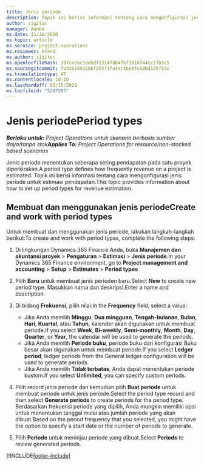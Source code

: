 ```yaml
---
title: Jenis periode
description: Topik ini berisi informasi tentang cara mengonfigurasi jenis periode untuk estimasi pendapatan.
author: sigitac
manager: Annbe
ms.date: 11/16/2020
ms.topic: article
ms.service: project-operations
ms.reviewer: kfend
ms.author: sigitac
ms.openlocfilehash: 107cecbc1dabdf13147d847bf1816f44cc2703c5
ms.sourcegitcommit: fa32b1893286f20271fa4ec4be8fc68bd135f53c
ms.translationtype: HT
ms.contentlocale: id-ID
ms.lasthandoff: 02/15/2021
ms.locfileid: "5287287"
---
```

# <a name="period-types"></a><span data-ttu-id="1e804-103">Jenis periode</span><span class="sxs-lookup"><span data-stu-id="1e804-103">Period types</span></span>

<span data-ttu-id="1e804-104">_**Berlaku untuk:** Project Operations untuk skenario berbasis sumber daya/tanpa stok_</span><span class="sxs-lookup"><span data-stu-id="1e804-104">_**Applies To:** Project Operations for resource/non-stocked based scenarios_</span></span>

<span data-ttu-id="1e804-105">Jenis periode menentukan seberapa sering pendapatan pada satu proyek diperkirakan.</span><span class="sxs-lookup"><span data-stu-id="1e804-105">A period type defines how frequently revenue on a project is estimated.</span></span> <span data-ttu-id="1e804-106">Topik ini berisi informasi tentang cara mengonfigurasi jenis periode untuk estimasi pendapatan.</span><span class="sxs-lookup"><span data-stu-id="1e804-106">This topic provides information about how to set up period types for revenue estimation.</span></span> 

## <a name="create-and-work-with-period-types"></a><span data-ttu-id="1e804-107">Membuat dan menggunakan jenis periode</span><span class="sxs-lookup"><span data-stu-id="1e804-107">Create and work with period types</span></span>
<span data-ttu-id="1e804-108">Untuk membuat dan menggunakan jenis periode, lakukan langkah-langkah berikut:</span><span class="sxs-lookup"><span data-stu-id="1e804-108">To create and work with period types, complete the following steps:</span></span>

1. <span data-ttu-id="1e804-109">Di lingkungan Dynamics 365 Finance Anda, buka **Manajemen dan akuntansi proyek** > **Pengaturan** > **Estimasi** > **Jenis periode**.</span><span class="sxs-lookup"><span data-stu-id="1e804-109">In your Dynamics 365 Finance environment, go to **Project management and accounting** > **Setup** > **Estimates** > **Period types**.</span></span>
2. <span data-ttu-id="1e804-110">Pilih **Baru** untuk membuat jenis perioden baru.</span><span class="sxs-lookup"><span data-stu-id="1e804-110">Select **New** to create new period type.</span></span> <span data-ttu-id="1e804-111">Masukkan nama dan deskripsi.</span><span class="sxs-lookup"><span data-stu-id="1e804-111">Enter a name and description.</span></span>
3. <span data-ttu-id="1e804-112">Di bidang **Frekuensi**, pilih nilai:</span><span class="sxs-lookup"><span data-stu-id="1e804-112">In the **Frequency** field, select a value:</span></span>

    - <span data-ttu-id="1e804-113">Jika Anda memilih **Minggu**, **Dua mingguan**, **Tengah-bulanan**, **Bulan**, **Hari**, **Kuartal**, atau **Tahun**, kalender akan digunakan untuk membuat periode.</span><span class="sxs-lookup"><span data-stu-id="1e804-113">If you select **Week**, **Bi-weekly**, **Semi-monthly**, **Month**, **Day**, **Quarter**, or **Year**, the calendar will be used to generate the periods.</span></span> 
    - <span data-ttu-id="1e804-114">Jika Anda memilih **Periode buku**, periode buku dari konfigurasi Buku besar akan digunakan untuk membuat periode.</span><span class="sxs-lookup"><span data-stu-id="1e804-114">If you select **Ledger period**, ledger periods from the General ledger configuration will be used to generate periods.</span></span>
    - <span data-ttu-id="1e804-115">Jika Anda memilih **Tidak terbatas**, Anda dapat menentukan periode kustom.</span><span class="sxs-lookup"><span data-stu-id="1e804-115">If you select **Unlimited**, you can specify custom periods.</span></span>
4. <span data-ttu-id="1e804-116">Pilih record jenis periode dan kemudian pilih **Buat periode** untuk membuat periode untuk jenis periode.</span><span class="sxs-lookup"><span data-stu-id="1e804-116">Select the period type record and then select **Generate periods** to create periods for the period type.</span></span> <span data-ttu-id="1e804-117">Berdasarkan frekuensi periode yang dipilih, Anda mungkin memiliki opsi untuk menentukan tanggal mulai atau jumlah periode yang akan dibuat.</span><span class="sxs-lookup"><span data-stu-id="1e804-117">Based on the period frequency that you selected, you might have the option to specify a start date or the number of periods to generate.</span></span>
5. <span data-ttu-id="1e804-118">Pilih **Periode** untuk meninjau periode yang dibuat.</span><span class="sxs-lookup"><span data-stu-id="1e804-118">Select **Periods** to review generated periods.</span></span>



[!INCLUDE[footer-include](../includes/footer-banner.md)]